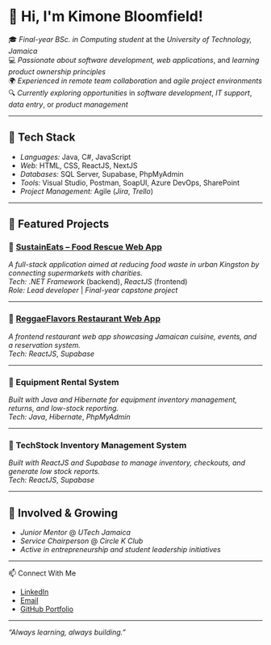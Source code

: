 # 👋 Hi, I'm Kimone Bloomfield!

🎓 *Final-year BSc. in Computing student* at the *University of Technology, Jamaica*  
💻 *Passionate about software development, web applications*, and *learning product ownership principles*  
🌍 *Experienced in remote team collaboration* and *agile project environments*  
🔍 *Currently exploring opportunities* in *software development*, *IT support*, *data entry*, or *product management*

---

## 🔧 Tech Stack

- *Languages:* Java, C#, JavaScript  
- *Web:* HTML, CSS, ReactJS, NextJS  
- *Databases:* SQL Server, Supabase, PhpMyAdmin  
- *Tools:* Visual Studio, Postman, SoapUI, Azure DevOps, SharePoint  
- *Project Management:* Agile (*Jira*, *Trello*)

---

## 🚀 Featured Projects

### 🌱 [SustainEats – Food Rescue Web App](#)
*A full-stack application aimed at reducing food waste in urban Kingston by connecting supermarkets with charities.*  
*Tech:* *.NET Framework* (backend), *ReactJS* (frontend)  
*Role:* *Lead developer* | *Final-year capstone project*

---

### 🍲 [ReggaeFlavors Restaurant Web App](https://github.com/Kimone-Bloomfield)
*A frontend restaurant web app showcasing Jamaican cuisine, events, and a reservation system.*  
*Tech:* *ReactJS*, *Supabase*

---

### 🧰 Equipment Rental System  
*Built with Java and Hibernate for equipment inventory management, returns, and low-stock reporting.*  
*Tech:* *Java*, *Hibernate*, *PhpMyAdmin*

---

### 🧰 TechStock Inventory Management System  
*Built with ReactJS and Supabase to manage inventory, checkouts, and generate low stock reports.*  
*Tech:* *ReactJS*, *Supabase*

---

## 🌱 Involved & Growing

- *Junior Mentor* @ *UTech Jamaica*  
- *Service Chairperson* @ *Circle K Club*  
- *Active in entrepreneurship and student leadership initiatives*

---

📫 Connect With Me

- [LinkedIn](https://www.linkedin.com/in/kimone-bloomfield-22777a2a0/)
- [Email](mailto:kimonebloomfield46@gmail.com)
- [GitHub Portfolio](https://github.com/Kimone-Bloomfield)

---

_“Always learning, always building.”_

